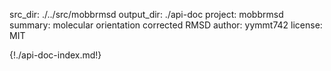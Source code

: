 src_dir: ./../src/mobbrmsd
output_dir: ./api-doc
project: mobbrmsd
summary: molecular orientation corrected RMSD
author: yymmt742
license: MIT

{!./api-doc-index.md!}
